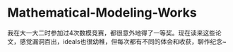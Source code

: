 # Mathematical-Modeling-Works
我在大一大二时参加过4次数模竞赛，都很意外地得了一等奖。现在读来这些论文，感觉漏洞百出，ideals也很幼稚，但每次都有不同的体会和收获，聊作纪念~
